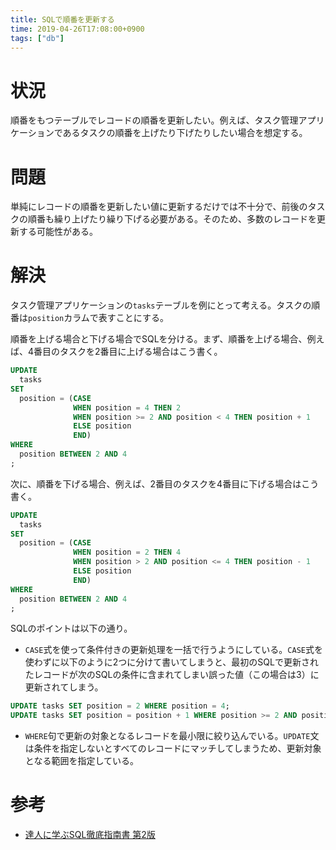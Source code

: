 ```yaml
---
title: SQLで順番を更新する
time: 2019-04-26T17:08:00+0900
tags: ["db"]
---
```


# 状況
順番をもつテーブルでレコードの順番を更新したい。例えば、タスク管理アプリケーションであるタスクの順番を上げたり下げたりしたい場合を想定する。

# 問題
単純にレコードの順番を更新したい値に更新するだけでは不十分で、前後のタスクの順番も繰り上げたり繰り下げる必要がある。そのため、多数のレコードを更新する可能性がある。

# 解決
タスク管理アプリケーションの`tasks`テーブルを例にとって考える。タスクの順番は`position`カラムで表すことにする。

順番を上げる場合と下げる場合でSQLを分ける。まず、順番を上げる場合、例えば、4番目のタスクを2番目に上げる場合はこう書く。

```sql
UPDATE
  tasks
SET
  position = (CASE
              WHEN position = 4 THEN 2
              WHEN position >= 2 AND position < 4 THEN position + 1
              ELSE position
              END)
WHERE
  position BETWEEN 2 AND 4
;
```

次に、順番を下げる場合、例えば、2番目のタスクを4番目に下げる場合はこう書く。

```sql
UPDATE
  tasks
SET
  position = (CASE
              WHEN position = 2 THEN 4
              WHEN position > 2 AND position <= 4 THEN position - 1
              ELSE position
              END)
WHERE
  position BETWEEN 2 AND 4
;
```

SQLのポイントは以下の通り。

* `CASE`式を使って条件付きの更新処理を一括で行うようにしている。`CASE`式を使わずに以下のように2つに分けて書いてしまうと、最初のSQLで更新されたレコードが次のSQLの条件に含まれてしまい誤った値（この場合は3）に更新されてしまう。

```sql
UPDATE tasks SET position = 2 WHERE position = 4;
UPDATE tasks SET position = position + 1 WHERE position >= 2 AND position < 4
```

* `WHERE`句で更新の対象となるレコードを最小限に絞り込んでいる。`UPDATE`文は条件を指定しないとすべてのレコードにマッチしてしまうため、更新対象となる範囲を指定している。

# 参考
* [達人に学ぶSQL徹底指南書 第2版](https://www.shoeisha.co.jp/book/detail/9784798157825)
